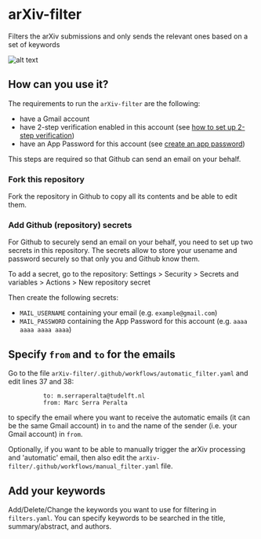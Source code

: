 # arXiv-filter

Filters the arXiv submissions and only sends the relevant ones based on a set of keywords

![alt text](https://github.com/MarcSerraPeralta/arXiv-filter/blob/main/example_email.png?raw=true)


## How can you use it?

The requirements to run the `arXiv-filter` are the following:
- have a Gmail account
- have 2-step verification enabled in this account (see [how to set up 2-step verification](https://support.google.com/accounts/answer/185839?hl=en&co=GENIE.Platform%3DAndroid)) 
- have an App Password for this account (see [create an app password](https://support.google.com/accounts/answer/185833?hl=en))

This steps are required so that Github can send an email on your behalf.

### Fork this repository

Fork the repository in Github to copy all its contents and be able to edit them.

### Add Github (repository) secrets

For Github to securely send an email on your behalf, you need to set up two secrets in this repository.
The secrets allow to store your usename and password securely so that only you and Github know them.

To add a secret, go to the repository: 
Settings > Security > Secrets and variables > Actions > New repository secret

Then create the following secrets:
- `MAIL_USERNAME` containing your email (e.g. `example@gmail.com`)
- `MAIL_PASSWORD` containing the App Password for this account (e.g. `aaaa aaaa aaaa aaaa`)

## Specify `from` and `to` for the emails

Go to the file `arXiv-filter/.github/workflows/automatic_filter.yaml` and edit lines 37 and 38:
```
          to: m.serraperalta@tudelft.nl
          from: Marc Serra Peralta
```
to specify the email where you want to receive the automatic emails (it can be the same Gmail account) in `to` and the name of the sender (i.e. your Gmail account) in `from`. 

Optionally, if you want to be able to manually trigger the arXiv processing and 'automatic' email,
then also edit the `arXiv-filter/.github/workflows/manual_filter.yaml` file.

## Add your keywords

Add/Delete/Change the keywords you want to use for filtering in `filters.yaml`.
You can specify keywords to be searched in the title, summary/abstract, and authors.
